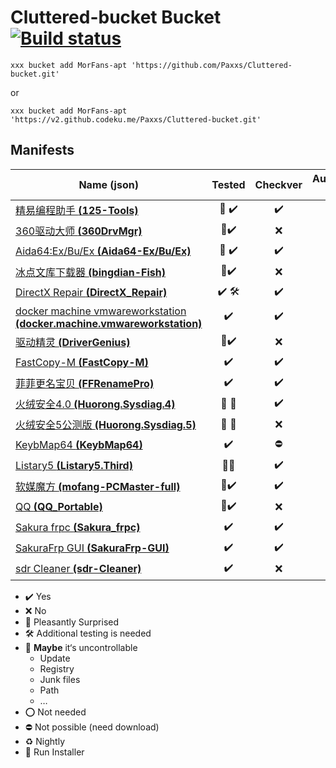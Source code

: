 # Cluttered-bucket Bucket [![Build status](https://ci.appveyor.com/api/projects/status/r1swkc1x7whqn278?svg=true)](https://ci.appveyor.com/project/Paxxs/cluttered-bucket)

`xxx bucket add MorFans-apt 'https://github.com/Paxxs/Cluttered-bucket.git'`

or

`xxx bucket add MorFans-apt 'https://v2.github.codeku.me/Paxxs/Cluttered-bucket.git'`

## Manifests

| Name **(json)**                                              |                  Tested                   |      Checkver      |        Autoupdate (Hash)        |      Official      |
| ------------------------------------------------------------ | :---------------------------------------: | :----------------: | :-----------------------------: | :----------------: |
| [精易编程助手 **(125-Tools)**](./bucket/125-Tools.json)      | :large_orange_diamond: :heavy_check_mark: | :heavy_check_mark: | :heavy_check_mark: (:no_entry:)​ | :heavy_check_mark: |
| [360驱动大师 **(360DrvMgr)**](./bucket/360DrvMgr.json)       |         :tada::heavy_check_mark:          |        :x:         |            :x: (:x:)            |        :x:         |
| [Aida64:Ex/Bu/Ex **(Aida64-Ex/Bu/Ex)**](./bucket/Aida64-Ex/Bu/Ex.json) |         :tada: :heavy_check_mark:         | :heavy_check_mark: | :heavy_check_mark: (:no_entry:) | :heavy_check_mark: |
| [冰点文库下载器 **(bingdian-Fish)**](./bucket/bingdian-Fish.json) |         :tada::heavy_check_mark:          |        :x:         |            :x: (:x:)            |        :x:         |
| [DirectX Repair **(DirectX_Repair)**](./bucket/DirectX_Repair.json) |  :heavy_check_mark: :hammer_and_wrench:   | :heavy_check_mark: |            :x: (:x:)            | :heavy_check_mark: |
| [docker machine vmwareworkstation **(docker.machine.vmwareworkstation)**](./bucket/docker.machine.vmwareworkstation.json) |            :heavy_check_mark:             | :heavy_check_mark: | :heavy_check_mark: (:no_entry:) | :heavy_check_mark: |
| [驱动精灵 **(DriverGenius)**](./bucket/DriverGenius.json)    |         :tada::heavy_check_mark:          |        :x:         |            :x: (:x:)            |        :x:         |
| [FastCopy-M **(FastCopy-M)**](./bucket/FastCopy-M.json)      |            :heavy_check_mark:             | :heavy_check_mark: | :heavy_check_mark: (:no_entry:) | :heavy_check_mark: |
| [菲菲更名宝贝 **(FFRenamePro)**](./bucket/FFRenamePro.json)  |            :heavy_check_mark:             | :heavy_check_mark: | :heavy_check_mark: (:no_entry:) | :heavy_check_mark: |
| [火绒安全4.0 **(Huorong.Sysdiag.4)**](./bucket/Huorong.Sysdiag.4.json) |  :large_orange_diamond: :jack_o_lantern:  | :heavy_check_mark: | :heavy_check_mark: (:no_entry:) | :heavy_check_mark: |
| [火绒安全5公测版 **(Huorong.Sysdiag.5)**](./bucket/Huorong.Sysdiag.5.json) |  :large_orange_diamond: :jack_o_lantern:  |        :x:         |            :x: (:x:)            | :heavy_check_mark: |
| [KeybMap64 **(KeybMap64)**](./bucket/KeybMap64.json)         |            :heavy_check_mark:             |     :no_entry:     |            :x: (:x:)            | :heavy_check_mark: |
| [Listary5 **(Listary5.Third)**](./bucket/Listary5.Third.json) |          :tada::jack_o_lantern:           | :heavy_check_mark: |            :x: (:x:)            |        :x:         |
| [软媒魔方 **(mofang-PCMaster-full)**](./bucket/mofang-PCMaster-full.json) | :large_orange_diamond::heavy_check_mark:  | :heavy_check_mark: | :heavy_check_mark: (:no_entry:) | :heavy_check_mark: |
| [QQ **(QQ_Portable)**](./bucket/QQ_Portable.json)            | :large_orange_diamond::heavy_check_mark:  |        :x:         |            :x: (:x:)            |        :x:         |
| [Sakura frpc **(Sakura_frpc)**](./bucket/Sakura_frpc.json)   |            :heavy_check_mark:             | :heavy_check_mark: | :heavy_check_mark: (:no_entry:) | :heavy_check_mark: |
| [SakuraFrp GUI **(SakuraFrp-GUI)**](./bucket/SakuraFrp-GUI.json) |            :heavy_check_mark:             | :heavy_check_mark: | :heavy_check_mark: (:no_entry:) | :heavy_check_mark: |
| [sdr Cleaner **(sdr-Cleaner)**](./bucket/sdr-Cleaner.json)   |            :heavy_check_mark:             |        :x:         |            :x: (:x:)            | :heavy_check_mark: |

- :heavy_check_mark: Yes
- :x: No
- :tada: Pleasantly Surprised
- :hammer_and_wrench: Additional testing is needed
- :large_orange_diamond: **Maybe** it‘s uncontrollable
  - Update
  - Registry
  - Junk files
  - Path
  - …
- :o: Not needed
- :no_entry: Not possible (need download)
- :recycle: Nightly
- :jack_o_lantern: Run Installer
